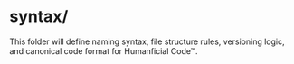 # syntax/
This folder will define naming syntax, file structure rules, versioning logic, and canonical code format for Humanficial Code™.

